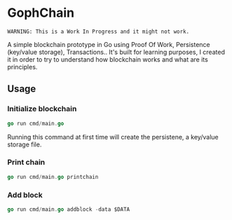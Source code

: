 # GophChain
```
WARNING: This is a Work In Progress and it might not work.
```
A simple blockchain prototype in Go using Proof Of Work, Persistence (key/value storage), Transactions..
It's built for learning purposes, I created it in order to try to understand how blockchain works and what are its principles.

## Usage

### Initialize blockchain

```go
go run cmd/main.go
```

Running this command at first time will create the persistene, a key/value storage file.

### Print chain

```go
go run cmd/main.go printchain
```

### Add block

```go
go run cmd/main.go addblock -data $DATA
```
